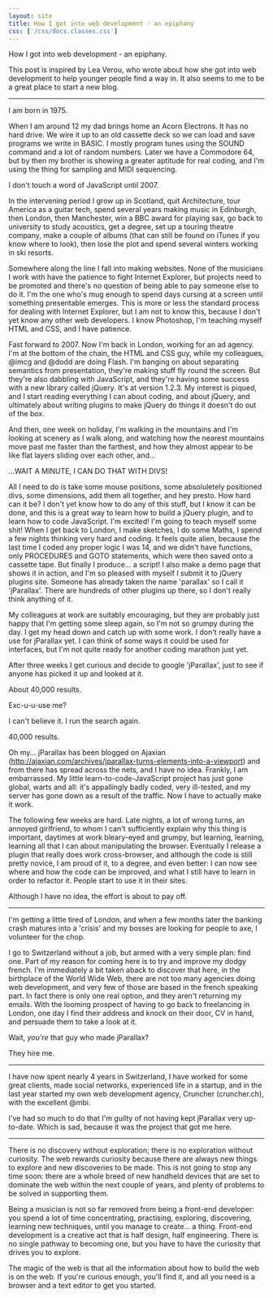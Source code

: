 ```yaml
---
layout: site
title: How I got into web development - an epiphany
css: ['/css/docs.classes.css']
---
```


How I got into web development - an epiphany.

This post is inspired by Lea Verou, who wrote about how she got into web development to help younger people find a way in. It also seems to me to be a great place to start a new blog.

---

I am born in 1975.

When I am around 12 my dad brings home an Acorn Electrons. It has no hard drive. We wire it up to an old cassette deck so we can load and save programs we write in BASIC. I mostly program tunes using the SOUND command and a lot of random numbers. Later we have a Commodore 64, but by then my brother is showing a greater aptitude for real coding, and I'm using the thing for sampling and MIDI sequencing.

I don't touch a word of JavaScript until 2007.

In the intervening period I grow up in Scotland, quit Architecture, tour America as a guitar tech, spend several years making music in Edinburgh, then London, then Manchester, win a BBC award for playing sax, go back to university to study acoustics, get a degree, set up a touring theatre company, make a couple of albums (that can still be found on iTunes if you know where to look), then lose the plot and spend several winters working in ski resorts.

Somewhere along the line I fall into making websites. None of the musicians I work with have the patience to fight Internet Explorer, but projects need to be promoted and there's no question of being able to pay someone else to do it. I'm the one who's mug enough to spend days cursing at a screen until something presentable emerges. This is more or less the standard process for dealing with Internet Explorer, but I am not to know this, because I don't yet know any other web developers. I know Photoshop, I'm teaching myself HTML and CSS, and I have patience.

Fast forward to 2007. Now I'm back in London, working for an ad agency. I'm at the bottom of the chain, the HTML and CSS guy, while my colleagues, @imcg and @dodd are doing Flash. I'm banging on about separating semantics from presentation, they're making stuff fly round the screen. But they're also dabbling with JavaScript, and they're having some success with a new library called jQuery. It's at version 1.2.3. My interest is piqued, and I start reading everything I can about coding, and about jQuery, and ultimately about writing plugins to make jQuery do things it doesn't do out of the box.

And then, one week on holiday, I'm walking in the mountains and I'm looking at scenery as I walk along, and watching how the nearest mountains move past me faster than the farthest, and how they almost appear to be like flat layers sliding over each other, and...

...WAIT A MINUTE, I CAN DO THAT WITH DIVS!

All I need to do is take some mouse positions, some absoluletely positioned divs, some dimensions, add them all together, and hey presto. How hard can it be? I don't yet know how to do any of this stuff, but I know it can be done, and this is a great way to learn how to build a jQuery plugin, and to learn how to code JavaScript. I'm excited! I'm going to teach myself some shit! When I get back to London, I make sketches, I do some Maths, I spend a few nights thinking very hard and coding. It feels quite alien, because the last time I coded any proper logic I was 14, and we didn't have functions, only PROCEDURES and GOTO statements, which were then saved onto a cassette tape. But finally I produce... a script! I also make a demo page that shows it in action, and I'm so pleased with myself I submit it to jQuery plugins site. Someone has already taken the name 'parallax' so I call it 'jParallax'. There are hundreds of other plugins up there, so I don't really think anything of it.

My colleagues at work are suitably encouraging, but they are probably just happy that I'm getting some sleep again, so I'm not so grumpy during the day. I get my head down and catch up with some work. I don't really have a use for jParallax yet. I can think of some ways it could be used for interfaces, but I'm not quite ready for another coding marathon just yet.

After three weeks I get curious and decide to google 'jParallax', just to see if anyone has picked it up and looked at it.

About 40,000 results.

Exc-u-u-use me?

I can't believe it. I run the search again.

40,000 results.

Oh my... jParallax has been blogged on Ajaxian (http://ajaxian.com/archives/jparallax-turns-elements-into-a-viewport) and from there has spread across the nets, and I have no idea. Frankly, I am embarrassed. My little learn-to-code-JavaScript project has just gone global, warts and all: it's appallingly badly coded, very ill-tested, and my server has gone down as a result of the traffic. Now I have to actually make it work.

The following few weeks are hard. Late nights, a lot of wrong turns, an annoyed girlfriend, to whom I can't sufficiently explain why this thing is important, daytimes at work bleary-eyed and grumpy, but learning, learning, learning all that I can about manipulating the browser. Eventually I release a plugin that really does work cross-browser, and although the code is still pretty novice, I am proud of it, to a degree, and even better: I can now see where and how the code can be improved, and what I still have to learn in order to refactor it. People start to use it in their sites.

Although I have no idea, the effort is about to pay off.

---

I'm getting a little tired of London, and when a few months later the banking crash matures into a 'crisis' and my bosses are looking for people to axe, I volunteer for the chop.

I go to Switzerland without a job, but armed with a very simple plan: find one. Part of my reason for coming here is to try and improve my dodgy french. I'm immediately a bit taken aback to discover that here, in the birthplace of the World Wide Web, there are not too many agencies doing web development, and very few of those are based in the french speaking part. In fact there is only one real option, and they aren't returning my emails. With the looming prospect of having to go back to freelancing in London, one day I find their address and knock on their door, CV in hand, and persuade them to take a look at it.

Wait, *you're* that guy who made jParallax?

They hire me.

---

I have now spent nearly 4 years in Switzerland, I have worked for some great clients, made social networks, experienced life in a startup, and in the last year started my own web development agency, Cruncher (cruncher.ch), with the excellent @mbi.

I've had so much to do that I'm guilty of not having kept jParallax very up-to-date. Which is sad, because it was the project that got me here.

---

There is no discovery without exploration; there is no exploration without curiosity. The web rewards curiosity because there are always new things to explore and new discoveries to be made. This is not going to stop any time soon: there are a whole breed of new handheld devices that are set to dominate the web within the next couple of years, and plenty of problems to be solved in supporting them.

Being a musician is not so far removed from being a front-end developer: you spend a lot of time concentrating, practising, exploring, discovering, learning new techniques, until you manage to create... a thing. Front-end development is a creative act that is half design, half engineering. There is no single pathway to becoming one, but you have to have the curiosity that drives you to explore.

The magic of the web is that all the information about how to build the web is on the web. If you're curious enough, you'll find it, and all you need is a browser and a text editor to get you started.